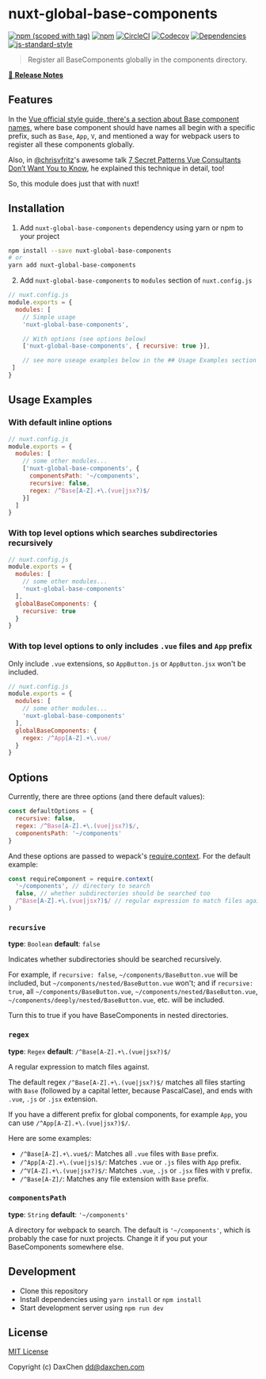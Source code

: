 # nuxt-global-base-components
[![npm (scoped with tag)](https://img.shields.io/npm/v/nuxt-global-base-components/latest.svg?style=flat-square)](https://npmjs.com/package/nuxt-global-base-components)
[![npm](https://img.shields.io/npm/dt/nuxt-global-base-components.svg?style=flat-square)](https://npmjs.com/package/nuxt-global-base-components)
[![CircleCI](https://img.shields.io/circleci/project/github/DaxChen/nuxt-global-base-components.svg?style=flat-square)](https://circleci.com/gh/DaxChen/nuxt-global-base-components)
[![Codecov](https://img.shields.io/codecov/c/github/DaxChen/nuxt-global-base-components.svg?style=flat-square)](https://codecov.io/gh/DaxChen/nuxt-global-base-components)
[![Dependencies](https://david-dm.org/DaxChen/nuxt-global-base-components/status.svg?style=flat-square)](https://david-dm.org/DaxChen/nuxt-global-base-components)
[![js-standard-style](https://img.shields.io/badge/code_style-standard-brightgreen.svg?style=flat-square)](http://standardjs.com)

> Register all BaseComponents globally in the components directory.

[📖 **Release Notes**](./CHANGELOG.md)

## Features

In the [Vue official style guide, there's a section about Base component names](https://vuejs.org/v2/style-guide/#Base-component-names-strongly-recommended), where base component should have names all begin with a specific prefix, such as `Base`, `App`, `V`, and mentioned a way for webpack users to register all these components globally.

Also, in [@chrisvfritz](https://github.com/chrisvfritz)'s awesome talk [7 Secret Patterns Vue Consultants Don’t Want You to Know](https://youtu.be/7lpemgMhi0k?t=6m7s), he explained this technique in detail, too!

So, this module does just that with nuxt!

## Installation

1. Add `nuxt-global-base-components` dependency using yarn or npm to your project

```sh
npm install --save nuxt-global-base-components
# or
yarn add nuxt-global-base-components
```

2. Add `nuxt-global-base-components` to `modules` section of `nuxt.config.js`

```js
// nuxt.config.js
module.exports = {
  modules: [
    // Simple usage
    'nuxt-global-base-components',

    // With options (see options below)
    ['nuxt-global-base-components', { recursive: true }],

    // see more useage examples below in the ## Usage Examples section
 ]
}
```

## Usage Examples

### With default inline options
```js
// nuxt.config.js
module.exports = {
  modules: [
    // some other modules...
    ['nuxt-global-base-components', {
      componentsPath: '~/components',
      recursive: false,
      regex: /^Base[A-Z].+\.(vue|jsx?)$/
    }]
  ]
}
```

### With top level options which searches subdirectories recursively
```js
// nuxt.config.js
module.exports = {
  modules: [
    // some other modules...
    'nuxt-global-base-components'
  ],
  globalBaseComponents: {
    recursive: true
  }
}
```

### With top level options to only includes `.vue` files and `App` prefix

Only include `.vue` extensions, so `AppButton.js` or `AppButton.jsx` won't be included.

```js
// nuxt.config.js
module.exports = {
  modules: [
    // some other modules...
    'nuxt-global-base-components'
  ],
  globalBaseComponents: {
    regex: /^App[A-Z].+\.vue/
  }
}
```

## Options

Currently, there are three options (and there default values):

```js
const defaultOptions = {
  recursive: false,
  regex: /^Base[A-Z].+\.(vue|jsx?)$/,
  componentsPath: '~/components'
}
```

And these options are passed to wepack's [require.context](https://webpack.js.org/guides/dependency-management/#require-context). For the default example:

```js
const requireComponent = require.context(
  '~/components', // directory to search
  false, // whether subdirectories should be searched too
  /^Base[A-Z].+\.(vue|jsx?)$/ // regular expression to match files against
)
```

### `recursive`
**type**: `Boolean`
**default**: `false`

Indicates whether subdirectories should be searched recursively.

For example, if `recursive: false`, `~/components/BaseButton.vue` will be included, but `~/components/nested/BaseButton.vue` won't;
and if `recursive: true`, all `~/components/BaseButton.vue`, `~/components/nested/BaseButton.vue`, `~/components/deeply/nested/BaseButton.vue`, etc. will be included.

Turn this to true if you have BaseComponents in nested directories.

### `regex`
**type**: `Regex`
**default**: `/^Base[A-Z].+\.(vue|jsx?)$/`

A regular expression to match files against.

The default regex `/^Base[A-Z].+\.(vue|jsx?)$/` matches all files starting with `Base` (followed by a capital letter, because PascalCase), and ends with `.vue`, `.js` or `.jsx` extension.

If you have a different prefix for global components, for example `App`, you can use `/^App[A-Z].+\.(vue|jsx?)$/`.

Here are some examples:

 - `/^Base[A-Z].+\.vue$/`: Matches all `.vue` files with `Base` prefix.
 - `/^App[A-Z].+\.(vue|js)$/`: Matches `.vue` or `.js` files with `App` prefix.
 - `/^V[A-Z].+\.(vue|jsx?)$/`: Matches `.vue`, `.js` or `.jsx` files with `V` prefix.
 - `/^Base[A-Z]/`: Matches any file extension with `Base` prefix.


### `componentsPath`
**type**: `String`
**default**: `'~/components'`

A directory for webpack to search. The default is `'~/components'`, which is probably the case for nuxt projects. Change it if you put your BaseComponents somewhere else.

## Development

- Clone this repository
- Install dependencies using `yarn install` or `npm install`
- Start development server using `npm run dev`

## License

[MIT License](./LICENSE)

Copyright (c) DaxChen <dd@daxchen.com>
